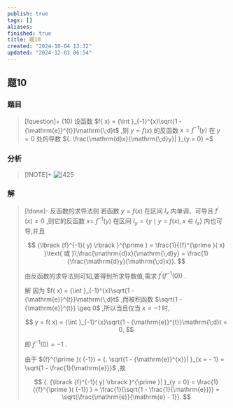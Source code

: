 ```yaml
---
publish: true
tags: []
aliases: 
finished: true
title: 题10
created: "2024-10-04 13:32"
updated: "2024-12-01 06:54"
---
```

## 题10
### 题目
> [!question]+
> (10) 设函数 $f( x)  = {\int }_{-1}^{x}\sqrt{1 - {\mathrm{e}}^{t}}\mathrm{\;d}t$ ,则 $y = f( x)$ 的反函数 $x = {f}^{-1}( y)$ 在 $y = 0$ 处的导数 ${. \frac{\mathrm{d}x}{\mathrm{\;d}y}| }_{y = 0} =$
### 分析
> [!NOTE]+
> ![|425](https://img.hwenyi.live/202411092222939.webp)
### 解
> [!done]-
> 反函数的求导法则 若函数 $y = f( x)$ 在区间 ${I}_{x}$ 内单调、可导且 ${f}^{\prime }( x)  \neq  0$ ,则它的反函数 $x =$ ${f}^{-1}( y)$ 在区间 ${I}_{y} = \{  {y \mid  y = f( x) ,x \in  {I}_{x}}\}$ 内也可导,并且
> 
> $$
> {\lbrack  {f}^{-1}( y) \rbrack  }^{\prime } = \frac{1}{{f}^{\prime }( x) }\text{ 或 }\;\frac{\mathrm{d}x}{\mathrm{\;d}y} = \frac{1}{\frac{\mathrm{d}y}{\mathrm{\;d}x}}.
> $$
> 
> 由反函数的求导法则可知,要得到所求导数值,需求 ${f}^{\prime }( {{f}^{-1}( 0) })$ .
> 
> 解 因为 $f( x)  = {\int }_{-1}^{x}\sqrt{1 - {\mathrm{e}}^{t}}\mathrm{\;d}t$ ,而被积函数 $\sqrt{1 - {\mathrm{e}}^{t}} \geq  0$ ,所以当且仅当 $x =  - 1$ 时,
> 
> $$
> y = f( x)  = {\int }_{-1}^{x}\sqrt{1 - {\mathrm{e}}^{t}}\mathrm{\;d}t = 0,
> $$
> 
> 即 ${f}^{-1}( 0)  =  - 1$ .
> 
> 由于 ${f}^{\prime }( {-1})  = {. \sqrt{1 - {\mathrm{e}}^{x}}| }_{x =  - 1} = \sqrt{1 - \frac{1}{\mathrm{e}}}$ ,故
> 
> $$
> {. {\lbrack  {f}^{-1}( y) \rbrack  }^{\prime }| }_{y = 0} = \frac{1}{{f}^{\prime }( {-1}) } = \frac{1}{\sqrt{1 - \frac{1}{\mathrm{e}}}} = \sqrt{\frac{\mathrm{e}}{\mathrm{e} - 1}}.
> $$